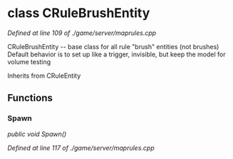 # class CRuleBrushEntity

*Defined at line 109 of ./game/server/maprules.cpp*

 CRuleBrushEntity -- base class for all rule "brush" entities (not brushes) Default behavior is to set up like a trigger, invisible, but keep the model for volume testing



Inherits from CRuleEntity



## Functions

### Spawn

*public void Spawn()*

*Defined at line 117 of ./game/server/maprules.cpp*



